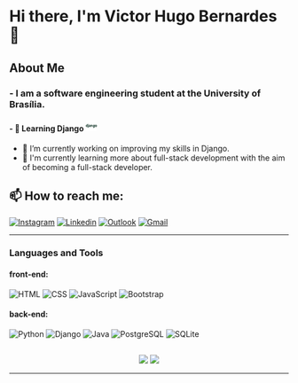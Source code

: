 # Hi there, I'm Victor Hugo Bernardes 👋

## About Me

### - I am a software engineering student at the University of Brasília.
#### - 🥀 Learning Django <code><img height="20" src="https://raw.githubusercontent.com/github/explore/5c058a388828bb5fde0bcafd4bc867b5bb3f26f3/topics/django/django.png"></code>
- 🔭 I’m currently working on improving my skills in Django.
- 🌱 I'm currently learning more about full-stack development with the aim of becoming a full-stack developer.
  
## 📫 How to reach me:

[![Instagram](https://img.shields.io/badge/Instagram-E4405F?style=for-the-badge&logo=instagram&logoColor=white)](https://www.instagram.com/vmousee_/)
[![Linkedin](https://img.shields.io/badge/LinkedIn-0077B5?style=for-the-badge&logo=linkedin&logoColor=white)](https://www.linkedin.com/in/victorhugobernardes/)
[![Outlook](https://img.shields.io/badge/Microsoft_Outlook-0078D4?style=for-the-badge&logo=microsoft-outlook&logoColor=white)](mailto:222029243@aluno.unb.br)
[![Gmail](https://img.shields.io/badge/Gmail-4285F4?style=for-the-badge&logo=gmail&logoColor=white)](mailto:bernardesvictor2202@gmail.com)

<hr>

### Languages and Tools

#### front-end:

![HTML](https://img.shields.io/badge/HTML5-E34F26?style=flat-square&logo=html5&logoColor=white)
![CSS](https://img.shields.io/badge/CSS3-1572B6?style=flat-square&logo=css3&logoColor=white)
![JavaScript](https://img.shields.io/badge/JavaScript-F7DF1E?style=flat-square&logo=javascript&logoColor=black)
![Bootstrap](https://img.shields.io/badge/Bootstrap-563d7c?style=flat-square&logo=bootstrap&logoColor=white)


#### back-end:

![Python](https://img.shields.io/badge/Python-3776AB?style=flat-square&logo=python&logoColor=white)
![Django](https://img.shields.io/badge/Django-green?style=flat-square&logo=django&logoColor=white)
![Java](https://img.shields.io/badge/Java-007396?style=flat-square&logo=java&logoColor=white)
![PostgreSQL](https://img.shields.io/badge/PostgreSQL-316192?style=flat-square&logo=postgresql&logoColor=white)
![SQLite](https://img.shields.io/badge/SQLite-003B57?style=flat-square&logo=sqlite&logoColor=white)



## 

<div align="center">
  <img height="200" src="https://github-readme-stats.vercel.app/api?username=VHbernardes&show_icons=true&title_color=ffffff&icon_color=ff0000&text_color=ffffff&bg_color=0.5,000000,ff0000&hide_border=true&locale=pt-br" />
  <img height="200" src="https://github-readme-stats.vercel.app/api/top-langs/?username=VHbernardes&size_weight=0.5&count_weight=0.5&layout=donut&text_color=ffffff&title_color=ffffff&bg_color=0.5,ff0000,000000&hide_border=true&locale=pt-br" />
</div>

<hr>





